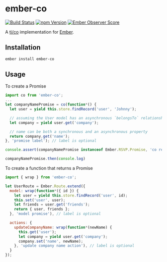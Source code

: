 # ember-co

[![Build Status](https://travis-ci.org/akatov/ember-co.svg?branch=master)](https://travis-ci.org/akatov/ember-co)
[![npm Version](https://img.shields.io/npm/v/ember-co.svg?style=flat-square)](https://www.npmjs.org/package/ember-co)
[![Ember Observer Score](http://emberobserver.com/badges/ember-popout.svg)](http://emberobserver.com/addons/ember-co)

A [tj/co](https://github.com/tj/co) implementation for [Ember](http://emberjs.com/).

## Installation

```bash
ember install ember-co
```

## Usage

To create a Promise

```js
import co from 'ember-co';
...
let companyNamePromise = co(function*() {
  let user = yield this.store.findRecord('user', 'Johnny');

  // assuming the User model has an asynchronous `belongsTo` relationship with Company model
  let company = yield user.get('company');

  // name can be both a synchronous and an asynchronous property
  return company.get('name');
}, 'promise label'); // label is optional

console.assert(companyNamePromise instanceof Ember.RSVP.Promise, 'co returns an Ember promise');

companyNamePromise.then(console.log)
```

To create a function that returns a Promise

```js
import { wrap } from 'ember-co';

let UserRoute = Ember.Route.extend({
  model: wrap(function*({ id }) {
    let user = yield this.store.findRecord('user', id);
    this.set('user', user);
    let friends = user.get('friends');
    return { user, friends };
  }, 'model promise'), // label is optional

  actions: {
    updateCompanyName: wrap(function*(newName) {
      this.get('user');
      let company = yield user.get('company');
      company.set('name', newName);
    }, 'update company name action'), // label is optional
  }
});
```
